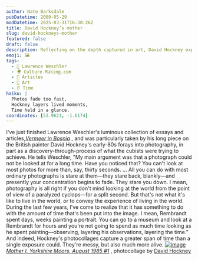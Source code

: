 ```yaml
---
author: Nate Barksdale
pubDatetime: 2009-05-29
modDatetime: 2025-03-31T16:30:26Z
title: David Hockney’s mother
slug: david-hockneys-mother
featured: false
draft: false
description: Reflecting on the depth captured in art, David Hockney explores time and observation through his photocollages.
emoji: 🖼️
tags:
  - 📖 Lawrence Weschler
  - 🌍 Culture-Making.com
  - 📖 Articles
  - 🎨 Art
  - ⏰ Time
haiku: |
  Photos fade too fast,  
  Hockney layers lived moments,  
  Time held in a glance.
coordinates: [53.9621, -1.6174]
---
```


I've just finished Lawrence Weschler's luminous collection of essays and articles,_[Vermeer in Bosnia](https://www.google.com/search?q=%22Vermeer%20in%20Bosnia%22%20amazon.com)_ , and was particularly taken by his long piece on the British painter David Hockney's early-80s forays into photography, in part as a discovery-through-process of what the cubists were trying to achieve. He tells Weschler, "My main argument was that a photograph could not be looked at for a long time. Have you noticed that? You can't look at most photos for more than, say, thirty seconds. ... All you can do with most ordinary photographs is stare at them—they stare back, blankly—and presently your concentration begins to fade. They stare you down. I mean, photography is all right if you don't mind looking at the world from the point of view of a paralyzed cyclops—for a split second. But that's not what it's like to live in the world, or to convey the experience of living in the world. During the last few years, I've come to realize that it has something to do with the amount of time that's been put into the image. I mean, Rembrandt spent days, weeks painting a portrait. You can go to a museum and look at a Rembrandt for hours and you're not going to spend as much time looking as he spent painting—observing, layering his observations, layering the time." And indeed, Hockney's photocollages capture a greater span of time than a single exposure could. They're messy, but also much more alive.
[![image](http://culture-making.com/media/hockney_mother.jpg)](http://www.artchive.com/artchive/h/hockney/hockney_mother.jpg.html)
_[Mother I, Yorkshire Moors, August 1985 #1](http://www.artchive.com/artchive/h/hockney/hockney_mother.jpg.html)_ , photocollage by [David Hockney](http://www.hockneypictures.com/)
